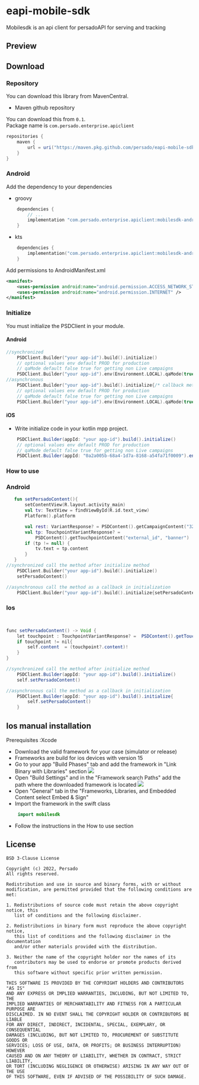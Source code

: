 # eapi-mobile-sdk
Mobilesdk is an api client for persadoAPI for serving and tracking

## Preview

## Download

### Repository

You can download this library from MavenCentral.

* Maven github repository

You can download this from `0.1`.  
Package name is `com.persado.enterprise.apiclient`

```groovy
repositories {
    maven {
        url = uri("https://maven.pkg.github.com/persado/eapi-mobile-sdk")
    }
}
```

### Android

Add the dependency to your dependencies

* groovy

```groovy
    dependencies {
        // ...
        implementation "com.persado.enterprise.apiclient:mobilesdk-android:0.1"
    }
```

* kts

```kotlin
    dependencies {
        implementation("com.persado.enterprise.apiclient:mobilesdk-android:0.1")
    }
```

Add permissions to AndroidManifest.xml
```xml
<manifest>
    <uses-permission android:name="android.permission.ACCESS_NETWORK_STATE"/>
    <uses-permission android:name="android.permission.INTERNET" />
</manifest>
```



### Initialize

You must initialize the PSDClient in your module.

#### Android

```kotlin
//synchronized
    PSDClient.Builder("your app-id").build().initialize()
    // optional values env default PROD for production 
    // qaMode default false true for getting non Live campaigns
    PSDClient.Builder("your app-id").env(Environment.LOCAL).qaMode(true).build().initialize()
//asynchronous
    PSDClient.Builder("your app-id").build().initialize{/* callback method here*/ }
    // optional values env default PROD for production 
    // qaMode default false true for getting non Live campaigns
    PSDClient.Builder("your app-id").env(Environment.LOCAL).qaMode(true).build().initialize{/* callback method here*/ }

```

#### iOS

* Write initialize code in your kotlin mpp project.

```java
    PSDClient.Builder(appId: "your app-id").build().initialize()
    // optional values env default PROD for production 
    // qaMode default false true for getting non Live campaigns
    PSDClient.Builder(appId: "0a2a005b-68a4-1d7a-8168-a54fa71f0009").env(value: .local).qaMode(value: true).build().initialize()
```

### How to use

### Android

```kotlin
   fun setPersadoContent(){
       setContentView(R.layout.activity_main)
       val tv: TextView = findViewById(R.id.text_view)
       Platform().platform

       val rest: VariantResponse? = PSDContent().getCampaignContent("324567_qLzxxR0mI0")
       val tp: TouchpointVariantResponse? =
           PSDContent().getTouchpointContent("external_id", "banner")
       if (tp != null) {
           tv.text = tp.content
       }
   }
//synchronized call the method after initialize method 
    PSDClient.Builder("your app-id").build().initialize()
    setPersadoContent()

//asynchronous call the method as a callback in initialization
    PSDClient.Builder("your app-id").build().initialize{setPersadoContent()}
```

### Ios
```java


func setPersadoContent() -> Void {
    let touchpoint : TouchpointVariantResponse? =  PSDContent().getTouchpointContent(campaignId: "324567_qLzxxR0mI0", touchpointName: "banner2")
    if touchpoint != nil{
        self.content  = (touchpoint?.content)!
    }
}

//synchronized call the method after initialize method 
    PSDClient.Builder(appId: "your app-id").build().initialize()
    self.setPersadoContent()

//asynchronous call the method as a callback in initialization
    PSDClient.Builder(appId: "your app-id").build().initialize{
        self.setPersadoContent()
    }
```

## Ios manual installation
Prerequisites :Xcode
* Download the valid framework for your case (simulator or release)
* Frameworks are build for ios devices with version 15
* Go to your app "Build Phases" tab and add the framework in "Link Binary with Libraries" section
![](https://github.com/persado/eapi-mobile-sdk/blob/main/images/Screenshot%202022-01-18%20at%202.24.30%20PM.png)
* Open "Build Settings" and in the "Framework search Paths" add the path where the downloaded framework is located ![](https://github.com/persado/eapi-mobile-sdk/blob/main/images/Screenshot%202022-01-18%20at%202.25.30%20PM.png)
* Open "General" tab in the "Frameworks, Libraries, and Embedded Content select Embed & Sign"
* Import the framework in the swift class 
  ```kotlin
   import mobilesdk
  ```
* Follow the instructions in the How to use section
## License

```
BSD 3-Clause License

Copyright (c) 2022, Persado
All rights reserved.

Redistribution and use in source and binary forms, with or without
modification, are permitted provided that the following conditions are met:

1. Redistributions of source code must retain the above copyright notice, this
   list of conditions and the following disclaimer.

2. Redistributions in binary form must reproduce the above copyright notice,
   this list of conditions and the following disclaimer in the documentation
   and/or other materials provided with the distribution.

3. Neither the name of the copyright holder nor the names of its
   contributors may be used to endorse or promote products derived from
   this software without specific prior written permission.

THIS SOFTWARE IS PROVIDED BY THE COPYRIGHT HOLDERS AND CONTRIBUTORS "AS IS"
AND ANY EXPRESS OR IMPLIED WARRANTIES, INCLUDING, BUT NOT LIMITED TO, THE
IMPLIED WARRANTIES OF MERCHANTABILITY AND FITNESS FOR A PARTICULAR PURPOSE ARE
DISCLAIMED. IN NO EVENT SHALL THE COPYRIGHT HOLDER OR CONTRIBUTORS BE LIABLE
FOR ANY DIRECT, INDIRECT, INCIDENTAL, SPECIAL, EXEMPLARY, OR CONSEQUENTIAL
DAMAGES (INCLUDING, BUT NOT LIMITED TO, PROCUREMENT OF SUBSTITUTE GOODS OR
SERVICES; LOSS OF USE, DATA, OR PROFITS; OR BUSINESS INTERRUPTION) HOWEVER
CAUSED AND ON ANY THEORY OF LIABILITY, WHETHER IN CONTRACT, STRICT LIABILITY,
OR TORT (INCLUDING NEGLIGENCE OR OTHERWISE) ARISING IN ANY WAY OUT OF THE USE
OF THIS SOFTWARE, EVEN IF ADVISED OF THE POSSIBILITY OF SUCH DAMAGE.
```
